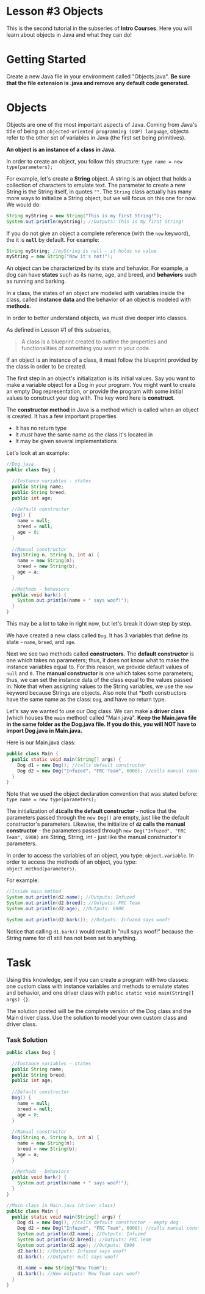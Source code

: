 # Lesson #3 Objects

This is the second tutorial in the subseries of **Intro Courses**. Here you will learn about objects in Java and what they can do!

# Getting Started
Create a new Java file in your environment called "Objects.java". **Be sure that the file extension is .java and remove any default code generated.**

# Objects
Objects are one of the most important aspects of Java. Coming from Java's title of being an `objected-oriented programming (OOP) language`, objects refer to the other set of variables in Java (the first set being primitives).

**An object is an instance of a class in Java.** 

In order to create an object, you follow this structure: `type name = new type(parameters);`

For example, let's create a **String** object. A string is an object that holds a collection of characters to emulate text. The parameter to create a new String is the String itself, in quotes `""`.
The `String` class actually has many more ways to initialize a String object, but we will focus on this one for now.
We would do:

```java
String myString = new String("This is my first String!");
System.out.println(myString); //Outputs: This is my first String!
```

If you do not give an object a complete reference (with the `new` keyword), the it is **`null`** by default.
For example:

```java
String myString; //myString is null - it holds no value
myString = new String("Now it's not!");
```

An object can be characterized by its state and behavior.
For example, a dog can have **states** such as its name, age, and breed, and **behaviors** such as running and barking.

In a class, the states of an object are modeled with variables inside the class, called **instance data** and the behavior of an object is modeled with **methods**.

In order to better understand objects, we must dive deeper into classes.

As defined in Lesson #1 of this subseries,
> A class is a blueprint created to outline the properties and functionalities of something you want in your code.

If an object is an instance of a class, it must follow the blueprint provided by the class in order to be created.

The first step in an object's initialization is its initial values. Say you want to make a variable object for a Dog in your program. You might want to create an empty Dog representation, or provide the program with some initial values to construct your dog with.
The key word here is **construct**.

The **constructor method** in Java is a method which is called when an object is created. It has a few important properties
* It has no return type
* It *must* have the same name as the class it's located in
* It may be given several implementations

Let's look at an example:

```java
//Dog.java
public class Dog {

  //Instance variables - states
  public String name;
  public String breed;
  public int age;
  
  //Default constructor
  Dog() {
    name = null;
    breed = null;
    age = 0;
  }
  
  //Manual constructor
  Dog(String n, String b, int a) {
    name = new String(n);
    breed = new String(b);
    age = a;
  }
  
  //Methods - behaviors
  public void bark() {
    System.out.println(name + " says woof!");
  }
}
```

This may be a lot to take in right now, but let's break it down step by step.

We have created a new class called `Dog`. It has 3 variables that define its state - `name`, `breed`, and `age`.

Next we see two methods called **constructors**. The **default constructor** is one which takes no parameters; thus, it does not know what to make the instance variables equal to. For this reason, we provide default values of `null` and `0`.
The **manual constructor** is one which takes some parameters; thus, we can set the instance data of the class equal to the values passed in. Note that when assigning values to the String variables, we use the `new` keyword because Strings are objects.
Also note that *both constructors have the same name as the class: `Dog`, and have no return type.

Let's say we wanted to use our Dog class. We can make a **driver class** (which houses the `main` method) called "Main.java".
**Keep the Main.java file in the same folder as the Dog.java file. If you do this, you will NOT have to import Dog.java in Main.java.**

Here is our Main.java class:

```java
public class Main {
  public static void main(String[] args) {
    Dog d1 = new Dog(); //calls default constructor
    Dog d2 = new Dog("Infuzed", "FRC Team", 6908); //calls manual constructor
  }
}
```

Note that we used the object declaration convention that was stated before: `type name = new type(parameters);`

The initialization of **`d1`calls the default constructor** - notice that the parameters passed through the `new Dog()` are empty, just like the default constructor's parameters.
Likewise, the initialize of **`d2` calls the manual constructor** - the parameters passed through `new Dog("Infuzed", "FRC Team", 6908)` are String, String, int - just like the manual constructor's parameters.

In order to access the variables of an object, you type: `object.variable`. In order to access the methods of an object, you type: `object.method(parameters)`.

For example:

```java
//Inside main method
System.out.println(d2.name); //Outputs: Infuzed
System.out.println(d2.breed); //Outputs: FRC Team
System.out.println(d2.age); //Outputs: 6908

System.out.println(d2.bark()); //Outputs: Infuzed says woof!
```

Notice that calling `d1.bark()` would result in "null says woof!" because the String name for d1 still has not been set to anything.


# Task
Using this knowledge, see if you can create a program with two classes: one custom class with instance variables and methods to emulate states and behavior, and one driver class with `public static void main(String[] args) {}`.

The solution posted will be the complete version of the Dog class and the Main driver class. Use the solution to model your own custom class and driver class.

### Task Solution
```java
public class Dog {

  //Instance variables - states
  public String name;
  public String breed;
  public int age;
  
  //Default constructor
  Dog() {
    name = null;
    breed = null;
    age = 0;
  }
  
  //Manual constructor
  Dog(String n, String b, int a) {
    name = new String(n);
    breed = new String(b);
    age = a;
  }
  
  //Methods - behaviors
  public void bark() {
    System.out.println(name + " says woof!");
  }
}

//Main class in Main.java (driver class)
public class Main {
  public static void main(String[] args) {
    Dog d1 = new Dog(); //calls default constructor - empty dog
    Dog d2 = new Dog("Infuzed", "FRC Team", 6908); //calls manual constructor - dog initialized with "Infuzed", "FRC Team" and 6908
    System.out.println(d2.name); //Outputs: Infuzed
    System.out.println(d2.breed); //Outputs: FRC Team
    System.out.println(d2.age); //Outputs: 6908
    d2.bark(); //Outputs: Infuzed says woof!
    d1.bark(); //Outputs: null says woof!
    
    d1.name = new String("New Team");
    d1.bark(); //Now outputs: New Team says woof!
  }
}

  
  
  
  
